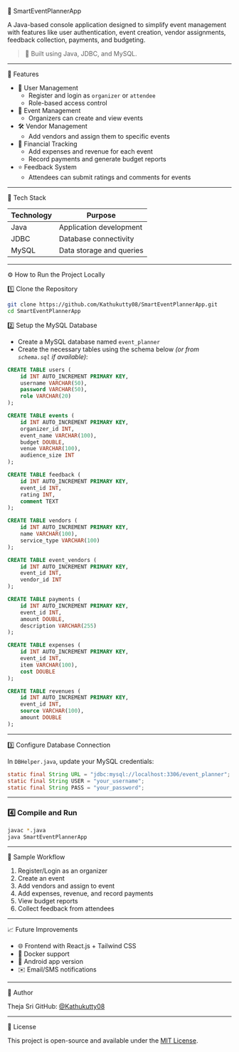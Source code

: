 
 🎉 SmartEventPlannerApp

A Java-based console application designed to simplify event management with features like user authentication, event creation, vendor assignments, feedback collection, payments, and budgeting.

> 🔧 Built using Java, JDBC, and MySQL.

---

 📌 Features

- 👥 User Management
  - Register and login as `organizer` or `attendee`
  - Role-based access control
- 📅 Event Management
  - Organizers can create and view events
- 🛠️ Vendor Management
  - Add vendors and assign them to specific events
- 💸 Financial Tracking
  - Add expenses and revenue for each event
  - Record payments and generate budget reports
- ⭐ Feedback System
  - Attendees can submit ratings and comments for events

---

 🧱 Tech Stack

| Technology | Purpose                   |
|------------|----------------------------|
| Java       | Application development    |
| JDBC       | Database connectivity      |
| MySQL      | Data storage and queries   |

---

 ⚙️ How to Run the Project Locally

 1️⃣ Clone the Repository

```bash
git clone https://github.com/Kathukutty08/SmartEventPlannerApp.git
cd SmartEventPlannerApp
```

 2️⃣ Setup the MySQL Database

- Create a MySQL database named `event_planner`
- Create the necessary tables using the schema below *(or from `schema.sql` if available)*:

```sql
CREATE TABLE users (
    id INT AUTO_INCREMENT PRIMARY KEY,
    username VARCHAR(50),
    password VARCHAR(50),
    role VARCHAR(20)
);

CREATE TABLE events (
    id INT AUTO_INCREMENT PRIMARY KEY,
    organizer_id INT,
    event_name VARCHAR(100),
    budget DOUBLE,
    venue VARCHAR(100),
    audience_size INT
);

CREATE TABLE feedback (
    id INT AUTO_INCREMENT PRIMARY KEY,
    event_id INT,
    rating INT,
    comment TEXT
);

CREATE TABLE vendors (
    id INT AUTO_INCREMENT PRIMARY KEY,
    name VARCHAR(100),
    service_type VARCHAR(100)
);

CREATE TABLE event_vendors (
    id INT AUTO_INCREMENT PRIMARY KEY,
    event_id INT,
    vendor_id INT
);

CREATE TABLE payments (
    id INT AUTO_INCREMENT PRIMARY KEY,
    event_id INT,
    amount DOUBLE,
    description VARCHAR(255)
);

CREATE TABLE expenses (
    id INT AUTO_INCREMENT PRIMARY KEY,
    event_id INT,
    item VARCHAR(100),
    cost DOUBLE
);

CREATE TABLE revenues (
    id INT AUTO_INCREMENT PRIMARY KEY,
    event_id INT,
    source VARCHAR(100),
    amount DOUBLE
);
```

---

 3️⃣ Configure Database Connection

In `DBHelper.java`, update your MySQL credentials:

```java
static final String URL = "jdbc:mysql://localhost:3306/event_planner";
static final String USER = "your_username";
static final String PASS = "your_password";
```

---

### 4️⃣ Compile and Run

```bash
javac *.java
java SmartEventPlannerApp
```

---

 📌 Sample Workflow

1. Register/Login as an organizer
2. Create an event
3. Add vendors and assign to event
4. Add expenses, revenue, and record payments
5. View budget reports
6. Collect feedback from attendees

---

📈 Future Improvements

- 🌐 Frontend with React.js + Tailwind CSS
- 🐳 Docker support
- 📱 Android app version
- ✉️ Email/SMS notifications

---

 🙌 Author

Theja Sri 
GitHub: [@Kathukutty08](https://github.com/Kathukutty08)

---

 📃 License

This project is open-source and available under the [MIT License](LICENSE).
